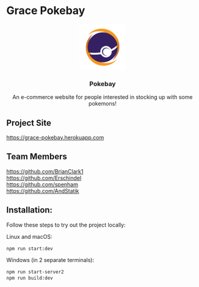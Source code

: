 # Grace Pokebay

<p align="center">
  <a href="https://grace-pokebay.herokuapp.com/">
    <img src="https://github.com/Bisque-gs/graceshopper-project/blob/main/public/logo.png?raw=true" alt="Logo" width="120" height="120">
  </a>

  <h3 align="center">Pokebay</h3>

  <p align="center">
    An e-commerce website for people interested in stocking up with some pokemons!
    <br />

## Project Site
https://grace-pokebay.herokuapp.com

## Team Members
https://github.com/BrianClark1 <br />
https://github.com/Erschindel <br />
https://github.com/spenham <br />
https://github.com/AndStatik <br />

## Installation:

Follow these steps to try out the project locally:

Linux and macOS:
```
npm run start:dev
```

Windows (in 2 separate terminals):
```
npm run start-server2
npm run build:dev
```
